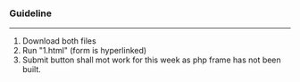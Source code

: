 ### Guideline
---
1. Download both files
2. Run "1.html" (form is hyperlinked)
3. Submit button shall mot work for this week as php frame has not been built.
